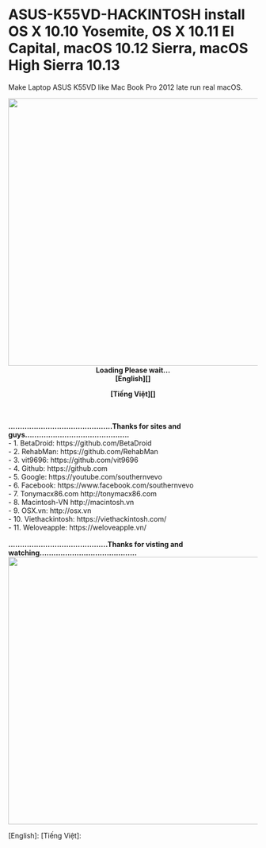 # ASUS-K55VD-HACKINTOSH install OS X 10.10 Yosemite, OS X 10.11 El Capital, macOS 10.12 Sierra, macOS High Sierra 10.13
Make Laptop ASUS K55VD like Mac Book Pro 2012 late run real macOS.

<img class="alignnone size-full wp-image-486 alignright" src="https://viethackintosh.com/wp-content/uploads/2017/03/ASUS2.jpg" alt="" width="960" height="539"/>
<center>
<strong>
Loading Please wait...
<br>
[English][]

[Tiếng Việt][]

<br>

</strong>
</center>
<br>
<strong>
	.............................................Thanks for sites and guys.............................................
</strong>
<br>
- 1. BetaDroid: https://github.com/BetaDroid
<br>
- 2. RehabMan: https://github.com/RehabMan
<br>
- 3. vit9696: https://github.com/vit9696
<br>
- 4. Github: https://github.com
<br>
- 5. Google: https://youtube.com/southernvevo
<br>
- 6. Facebook: https://www.facebook.com/southernvevo
<br>
- 7. Tonymacx86.com http://tonymacx86.com
<br>
- 8. Macintosh-VN http://macintosh.vn
<br>
- 9. OSX.vn: http://osx.vn
<br>
- 10. Viethackintosh: https://viethackintosh.com/
<br>
- 11. Weloveapple: https://weloveapple.vn/
<br>
<br>
<strong>
	...........................................Thanks for visting and watching..........................................
</strong>
<img class="alignnone size-full wp-image-487" src="https://viethackintosh.com/wp-content/uploads/2017/03/14470386_904489812989977_5266119457662626266_n.jpg" alt="" width="960" height="539" />


[English]: <a href="/Lang/en.md"></a>
[Tiếng Việt]: <a href="/Lang/vi.md"></a>